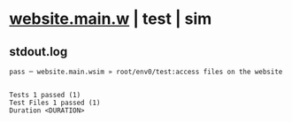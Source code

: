 # [website.main.w](../../../../../../examples/tests/sdk_tests/website/website.main.w) | test | sim

## stdout.log
```log
pass ─ website.main.wsim » root/env0/test:access files on the website
 
 
Tests 1 passed (1)
Test Files 1 passed (1)
Duration <DURATION>
```


